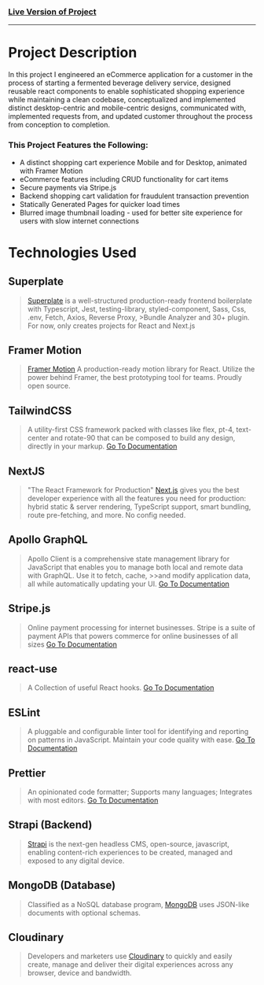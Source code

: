 
### [Live Version of Project](https://thehealthyfermentary.com)

-----------

# Project Description

In this project I engineered an eCommerce application for a customer in the process of starting a fermented beverage delivery service, designed reusable react components to enable sophisticated shopping experience while maintaining a clean codebase, conceptualized and implemented distinct desktop-centric and mobile-centric designs, communicated with, implemented requests from, and updated customer throughout the process from conception to completion. 

### This Project Features the Following:
* A distinct shopping cart experience Mobile and for Desktop, animated with Framer Motion
* eCommerce features including CRUD functionality for cart items
* Secure payments via Stripe.js
* Backend shopping cart validation for fraudulent transaction prevention
* Statically Generated Pages for quicker load times
* Blurred image thumbnail loading - used for better site experience for users with slow internet connections

# Technologies Used

## Superplate

>[Superplate](https://github.com/pankod/superplate) is a well-structured production-ready frontend boilerplate with Typescript, Jest, testing-library, styled-component, Sass, Css, .env, Fetch, Axios, Reverse Proxy, >Bundle Analyzer and 30+ plugin. For now, only creates projects for React and Next.js

## Framer Motion 

>[Framer Motion](https://www.framer.com/motion/) A production-ready motion library for React. Utilize the power behind Framer, the best prototyping tool for teams. Proudly open source.

## TailwindCSS

>A utility-first CSS framework packed with classes like flex, pt-4, text-center and rotate-90 that can be composed to build any design, directly in your markup.
>[Go To Documentation](https://tailwindcss.com/docs)

## NextJS

> "The React Framework for Production" [Next.js](https://nextjs.org/) gives you the best developer experience with all the features you need for production: hybrid static & server rendering, TypeScript support, smart bundling, route pre-fetching, and more. No config needed.

## Apollo GraphQL

>Apollo Client is a comprehensive state management library for JavaScript that enables you to manage both local and remote data with GraphQL. Use it to fetch, cache, >>and modify application data, all while automatically updating your UI.
>[Go To Documentation](https://www.apollographql.com/docs/react/)

## Stripe.js

>Online payment processing for internet businesses. Stripe is a suite of payment APIs that powers commerce for online businesses of all sizes
>[Go To Documentation](https://stripe.com/docs/js)

## react-use

>A Collection of useful React hooks.
>[Go To Documentation](https://github.com/streamich/react-use)


## ESLint

> A pluggable and configurable linter tool for identifying and reporting on patterns in JavaScript. Maintain your code quality with ease.
> [Go To Documentation](https://eslint.org/docs/user-guide/getting-started)


## Prettier

> An opinionated code formatter; Supports many languages; Integrates with most editors.
> [Go To Documentation](https://prettier.io/docs/en/index.html)

## Strapi (Backend)

> [Strapi](Strapi.io) is the next-gen headless CMS, open-source, javascript, enabling content-rich experiences to be created, managed and exposed to any digital device.

## MongoDB (Database)

> Classified as a NoSQL database program, [MongoDB](https://www.mongodb.com/) uses JSON-like documents with optional schemas. 

## Cloudinary

> Developers and marketers use [Cloudinary](https://cloudinary.com/) to quickly and easily create, manage and deliver their digital experiences across any browser, device and bandwidth.

